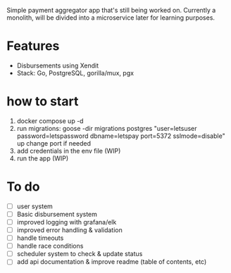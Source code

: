 Simple payment aggregator app that's still being worked on. Currently a monolith, will be divided into a microservice later for learning purposes.

# Features
- Disbursements using Xendit
- Stack: Go, PostgreSQL, gorilla/mux, pgx

# how to start
1. docker compose up -d
2. run migrations:
    goose -dir migrations postgres "user=letsuser password=letspassword dbname=letspay port=5372 sslmode=disable" up
change port if needed
3. add credentials in the env file (WIP)
4. run the app (WIP)

# To do
- [ ] user system
- [ ] Basic disbursement system
- [ ] improved logging with grafana/elk
- [ ] improved error handling & validation
- [ ] handle timeouts
- [ ] handle race conditions
- [ ] scheduler system to check & update status
- [ ] add api documentation & improve readme (table of contents, etc)